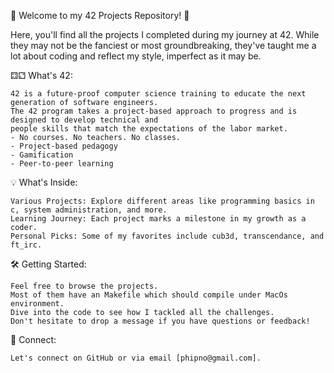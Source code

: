 👋 Welcome to my 42 Projects Repository! 👋

Here, you'll find all the projects I completed during my journey at 42. While they may not be the fanciest or most groundbreaking, they've taught me a lot about coding and reflect my style, imperfect as it may be.

⚃⚁ What's 42:

    42 is a future-proof computer science training to educate the next generation of software engineers. 
    The 42 program takes a project-based approach to progress and is designed to develop technical and 
    people skills that match the expectations of the labor market.
    - No courses. No teachers. No classes.
    - Project-based pedagogy
    - Gamification
    - Peer-to-peer learning
    
💡 What's Inside:

    Various Projects: Explore different areas like programming basics in c, system administration, and more.
    Learning Journey: Each project marks a milestone in my growth as a coder.
    Personal Picks: Some of my favorites include cub3d, transcendance, and ft_irc.

🛠️ Getting Started:

    Feel free to browse the projects.
    Most of them have an Makefile which should compile under MacOs environment.
    Dive into the code to see how I tackled all the challenges.
    Don't hesitate to drop a message if you have questions or feedback!

🔗 Connect:

    Let's connect on GitHub or via email [phipno@gmail.com].
